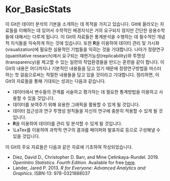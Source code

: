 # Kor_BasicStats

이 Git은 데이터 분석의 기본을 소개하는 데 목적을 가지고 있습니다. Git에 올라오는 자료들을 이해하는 데 있어서 수학적인 배경지식은 거의 요구되지 않지만 간단한 응용수학들에 대해서는 다루게 됩니다. 이 Git의 자료들은 통계분석을 수행하는 데 필수적인 개념적 지식들을 익숙하게 하는 것에 있습니다. 또한 **R**을 이용하여 데이터 관리 및 가시화(visualization)에 필요한 실용적인 기법들을 익히는 것을 기대합니다. 나아가 정량연구(quantitative research)에서 요구되는 재현가능성(replicability)와 투명성(transparency)을 제고할 수 있는 일련의 작업환경들을 만드는 훈련을 같이 합니다. 이 Git의 내용은 어디까지나 기본적인 내용들을 담고 있기 때문에 정량연구방법을 마스터하는 첫 걸음으로써는 적절한 내용들을 담고 있을 것이라고 기대합니다. 정리하면, 이 Git의 자료들을 통해 기대되는 성과는 다음과 같습니다.

  + 데이터에서 변수들의 관계를 서술하고 평가하는 데 필요한 통계방법을 이용하고 사용할 수 있을 것입니다.
  + 데이터를 보여주기 위해 유용한 그래픽을 활용할 수 있게 될 것입니다.
  + 데이터 접근성과 연구 투명성 원칙들을 자신의 연구에 충분히 적용할 수 있게 될 것입니다.
  + **R**을 이용하여 데이터를 관리 및 분석할 수 있게 될 것입니다.
  + \LaTex를 이용하여 과학적 연구의 결과를 페이퍼와 발표자료 등으로 구성해낼 수 있을 것입니다.
  
이 Git의 주요 자료들은 다음과 같은 자료에 기초하여 작성되었습니다.

  + Diez, David D., Christopher D. Barr, and Mine Çetinkaya-Rundel. 2019. *OpenIntro Statistics. Fourth Edition*. Available for free [here](https://www.openintro.org/stat/textbook.php?stat_book=os).
  + Lander, Jared P. 2013. *R for Everyone: Advanced Analytics and Graphics*. ISBN-13: 978-0321888037
